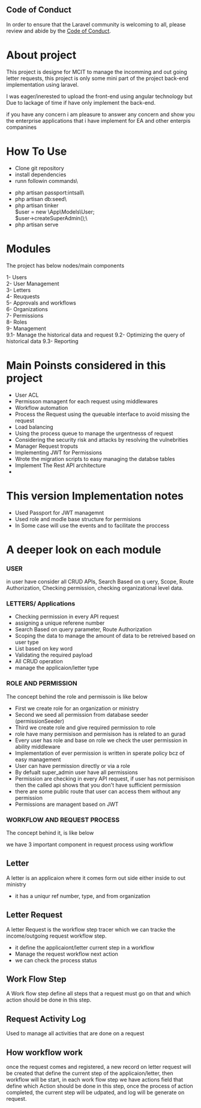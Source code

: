 
## Code of Conduct

In order to ensure that the Laravel community is welcoming to all, please review and abide by the [Code of Conduct](https://laravel.com/docs/contributions#code-of-conduct).

# About project 

This project is designe for MCIT to manage the incomming and out going letter requests, this project is only some mini part of the project back-end implementation using laravel.

I was eager/inerested to upload the front-end using angular technology but Due to lackage of time if have only implement the back-end.

if you have any concern i am pleasure to answer any concern and show you the enterprise applications that i have implement for EA and other enterpis companines



# How To Use

* Clone git repository
* install dependencies
* runn followin commands\

- php artisan passport:intsall\
- php artisan db:seed\
- php artisan tinker\
    $user = new \App\Models\User;\
    $user->createSuperAdmin();\                                                                   
- php artisan serve
    

# Modules

The project has below nodes/main components

1- Users\
2- User Management\
3- Letters\
4- Reuquests\
5- Approvals and workflows\
6- Organizations\
7- Permissions\
8- Roles\
9- Management\
    9.1- Manage the historical data and request
    9.2- Optimizing the query of historical data
    9.3- Reporting


# Main Poinsts considered in this project

 * User ACL
 * Permisson managent for each request using middlewares
 * Workflow automation
 * Process the Request using the queuable interface to avoid missing the request
 * Load balancing
 * Using the process queue to manage the urgentnesss of request
 * Considering the security risk and attacks by resolving the vulnebrities
 * Manager Request troputs 
 * Implementing JWT for Permissions
 * Wrote the migration scripts to easy managing the databse tables
 * Implement The Rest API architecture
 * 


 # This version Implementation notes

 * Used Passport for JWT managemnt
 * Used role and modle base structure for permisions
 * In Some case will use the events and to facilitate the proccess




# A deeper look on each module

### USER

in user have consider all CRUD APIs, Search Based on q  uery, Scope, Route Authorization, Checking permission, checking organizational level data.


### LETTERS/ Applications

* Checking permission in every API request 
* assigning a unique referene number
* Search Based on query parameter, Route Authorization
* Scoping the data to manage the amount of data to be retreived based on user type
* List based on key word 
* Validating the required payload
* All CRUD operation
* manage the applicaion/letter type


### ROLE AND PERMISSION

The concept behind the role and permissoin is like below

* First we create role for an organization or ministry
* Second we seed all permission from database seeder (permissionSeeder)
* Third we create role and give required permission to role
* role have many permisison and permisison has is related to an gurad
* Every user has role and base on role we check the user permission in ability middleware
* Implementation of ever permission is written in sperate policy bcz of easy management
* User can have permission directly or via a role
* By defualt super_admin user have all permissions
* Permission are checking in every API request, if user has not permisison then the called api shows that you don't have sufficient permission
* there are some public route that user can access them without any permission
* Permissions are managent based on JWT


### WORKFLOW AND REQUEST PROCESS

The concept behind it, is like below

we have 3 important component in request process using workflow

## Letter
A letter is an applicaion where it comes form out side either inside to out ministry

* it has a uniqur ref number, type, and from organization

## Letter Request 
A letter Request is the workflow step tracer which we can tracke the income/outgoing request workflow step.

* it define the applicaiont/letter current step in a workflow
* Manage the request workflow next action 
* we can check the process status

## Work Flow Step 
A Work flow step define all steps that a request must go on that and which action should be done in this step.

## Request Activity Log
Used to manage all activities that are done on a request

## How workflow work

once the request comes and registered, a new record on letter request will be created that define the current step of the applicaion/letter, then workflow will be start, in each work flow step we have actions field that define which Action should be done in this step, once the process of action completed, the current step will be udpated, and log will be generate on request.






